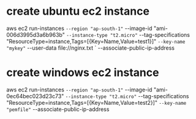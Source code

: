 # create ubuntu ec2 instance
aws ec2 run-instances `
    --region "ap-south-1" `
    --image-id "ami-006d3995d3a6b963b" `
    --instance-type "t2.micro" `
    --tag-specifications "ResourceType=instance,Tags=[{Key=Name,Value=test1}]" `
    --key-name "mykey" `
    --user-data file://nginx.txt `
    --associate-public-ip-address

# create windows ec2 instance
aws ec2 run-instances `
    --region "ap-south-1" `
    --image-id "ami-0ec64bec023d23c73" `
    --instance-type "t2.micro" `
    --tag-specifications "ResourceType=instance,Tags=[{Key=Name,Value=test2}]" `
    --key-name "pemfile" `
    --associate-public-ip-address




